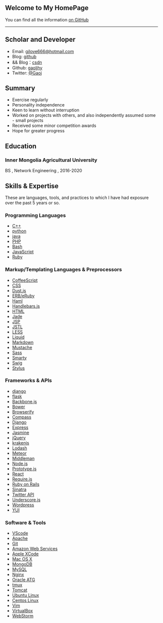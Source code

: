 ## Welcome to My HomePage

You can find all the information [on GitHub](https://github.com/gaoljhy/gaoljhy.github.io) 

---

Scholar and Developer
-----------------------

<!-- Phone: [158xxxxxxx](tel://158xxxx) -->
- Email: <gjlove666@hotmail.com>
- Blog: [github](https://gaoljhy.github.io/blog)
- && Blog：[csdn](https://blog.csdn.net/lendq)
- Github: [gaoljhy](http://github.com/gaoljhy)
- Twitter: [\@Gaoj](https://twitter.com/Gaoj_love)


Summary
-------

- Exercise regularly
- Personality independence
- Keen to learn without interruption
- Worked on projects with others, and also independently assumed some - small projects
- Received some minor competition awards
- Hope for greater progress

## Education
### Inner Mongolia Agricultural University
BS , Network Engineering , 2016-2020


Skills & Expertise
------------------

These are languages, tools, and practices to which I have had exposure over the past 5 years or so. 

### Programming Languages

- [C++](https://isocpp.org/)
- [python](https://www.python.org/)
- [java](https://www.java.com/en/)
- [PHP](http://php.net)
- [Bash](https://www.gnu.org/software/bash/)
- [JavaScript](http://developer.mozilla.org/en/JavaScript)
- [Ruby](http://ruby-lang.org)



### Markup/Templating Languages & Preprocessors

- [CoffeeScript](http://coffeescript.org)
- [CSS](http://www.w3.org/Style/CSS/Overview.en.html)
- [Dust.js](http://linkedin.github.io/dustjs)
- [ERB/eRuby](http://en.wikipedia.org/wiki/ERuby)
- [Haml](http://haml.info)
- [Handlebars.js](http://handlebarsjs.com)
- [HTML](http://developers.whatwg.org)
- [Jade](http://jade-lang.com)
- [JSP](http://www.oracle.com/technetwork/java/javaee/jsp)
- [JSTL](http://docs.oracle.com/javaee/5/tutorial/doc/bnakc.html)
- [LESS](http://lesscss.org)
- [Liquid](http://liquidmarkup.org)
- [Markdown](http://daringfireball.net/projects/markdown)
- [Mustache](http://mustache.github.io)
- [Sass](http://sass-lang.com)
- [Smarty](http://smarty.net)
- [Swig](http://paularmstrong.github.io/swig)
- [Stylus](http://learnboost.github.io/stylus)

### Frameworks & APIs

- [django](https://www.djangoproject.com/)
- [flask](http://flask.pocoo.org/)
- [Backbone.js](http://backbonejs.org)
- [Bower](http://bower.io)
- [Browserify](http://browserify.org)
- [Compass](http://compass-style.org)
- [Django](http://www.djangoproject.com)
- [Express](http://expressjs.com)
- [Jasmine](http://jasmine.github.io)
- [jQuery](http://jquery.com)
- [krakenjs](http://krakenjs.com)
- [Lodash](http://lodash.com)
- [Meteor](http://meteor.com)
- [Middleman](http://middlemanapp.com)
- [Node.js](http://nodejs.org)
- [Prototype.js](http://prototypejs.org)
- [React](http://facebook.github.io/react)
- [Require.js](http://requirejs.org)
- [Ruby on Rails](http://rubyonrails.org)
- [Sinatra](http://sinatrarb.com)
- [Twitter API](http://dev.twitter.com)
- [Underscore.js](http://underscorejs.org)
- [Wordpress](http://wordpress.org)
- [YUI](http://developer.yahoo.com/yui)

### Software & Tools

- [VScode](https://www.gnu.org/software/bash/)
- [Apache](http://apache.org)
- [Git](http://git-scm.com)
- [Amazon Web Services](http://aws.amazon.com)
- [Apple XCode](http://developer.apple.com)
- [Mac OS X](http://apple.com/macosx)
- [MongoDB](http://mongodb.org)
- [MySQL](http://mysql.com)
- [Nginx](http://wiki.nginx.org)
- [Oracle ATG](http://www.oracle.com/us/products/applications/web-commerce/atg)
- [tmux](http://tmux.sourceforge.net)
- [Tomcat](http://tomcat.apache.com)
- [Ubuntu Linux](http://ubuntu.com)
- [Centos Linux](https://www.centos.org/)
- [Vim](http://www.vim.org)
- [VirtualBox](http://virtualbox.org)
- [WebStorm](http://jetbrains.com/webstorm)
